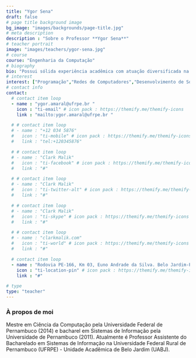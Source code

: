 ```yaml
---
title: "Ygor Sena"
draft: false
# page title background image
bg_image: "images/backgrounds/page-title.jpg"
# meta description
description : "Sobre o Professor **Ygor Sena**"
# teacher portrait
image: "images/teachers/ygor-sena.jpg"
# course
course: "Engenharia da Computação"
# biography
bio: "Possui sólida experiência acadêmica com atuação diversificada na UFRPE. Especializado em Redes de Computadores, possui várias publicações e pesquisas na área."
# interest
interest: ["Programação","Redes de Computadores","Desenvolvimento de Software"]
# contact info
contact:
  # contact item loop
  - name : "ygor.amaral@ufrpe.br "
    icon : "ti-email" # icon pack : https://themify.me/themify-icons
    link : "mailto:ygor.amaral@ufrpe.br "

  # # contact item loop
  # - name : "+12 034 5876"
  #   icon : "ti-mobile" # icon pack : https://themify.me/themify-icons
  #   link : "tel:+120345876"

  # # contact item loop
  # - name : "Clark Malik"
  #   icon : "ti-facebook" # icon pack : https://themify.me/themify-icons
  #   link : "#"

  # # contact item loop
  # - name : "Clark Malik"
  #   icon : "ti-twitter-alt" # icon pack : https://themify.me/themify-icons
  #   link : "#"

  # # contact item loop
  # - name : "Clark Malik"
  #   icon : "ti-skype" # icon pack : https://themify.me/themify-icons
  #   link : "#"

  # # contact item loop
  # - name : "clarkmalik.com"
  #   icon : "ti-world" # icon pack : https://themify.me/themify-icons
  #   link : "#"

  # contact item loop
  - name : "Rodovia PE-166, Km 03, Euno Andrade da Silva. Belo Jardim-PE. CEP: 55156-580"
    icon : "ti-location-pin" # icon pack : https://themify.me/themify-icons
    link : "#"

# type
type: "teacher"
---
```


### À propos de moi

Mestre em Ciência da Computação pela Universidade Federal de Pernambuco (2014) e bacharel em Sistemas de Informação pela Universidade de Pernambuco (2011). Atualmente é Professor Assistente do Bacharelado em Sistemas de Informação na Universidade Federal Rural de Pernambuco (UFRPE) - Unidade Acadêmica de Belo Jardim (UABJ).